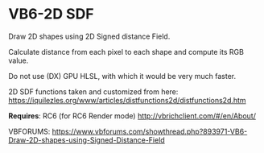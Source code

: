 # VB6-2D SDF
Draw 2D shapes using 2D Signed distance Field.

Calculate distance from each pixel to each shape and compute its RGB value.

Do not use (DX) GPU HLSL, with which it would be very much faster.

2D SDF functions taken and customized from here:
https://iquilezles.org/www/articles/distfunctions2d/distfunctions2d.htm

__Requires__:
   RC6 (for RC6 Render mode) http://vbrichclient.com/#/en/About/

VBFORUMS:
https://www.vbforums.com/showthread.php?893971-VB6-Draw-2D-shapes-using-Signed-Distance-Field